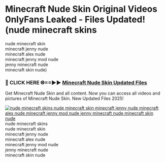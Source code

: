 # Minecraft Nude Skin Original Videos 0nlyFans Leaked - Files Updated! (nude minecraft skins<br>
nude minecraft skin<br>
minecraft jenny nude<br>
minecraft alex nude<br>
minecraft jenny mod nude<br>
jenny minecraft nude<br>
minecraft skin nude)

<h3>🔴 CLICK HERE 🌐==►► <a href="https://tinyurl.com/2p9ay9w9" rel="nofollow">Minecraft Nude Skin Updated Files</a></h3>

Get Minecraft Nude Skin and all content. Now you can access all videos and pictures of Minecraft Nude Skin. New Updated Files 2025!

[![nude minecraft skins<br>
nude minecraft skin<br>
minecraft jenny nude<br>
minecraft alex nude<br>
minecraft jenny mod nude<br>
jenny minecraft nude<br>
minecraft skin nude](https://i.imgur.com/KQgVmj3.gif)](https://tinyurl.com/2p9ay9w9)
nude minecraft skins<br>
nude minecraft skin<br>
minecraft jenny nude<br>
minecraft alex nude<br>
minecraft jenny mod nude<br>
jenny minecraft nude<br>
minecraft skin nude